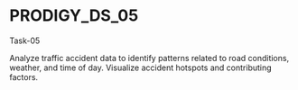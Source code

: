 # PRODIGY_DS_05

Task-05


Analyze traffic accident data to identify patterns related to road conditions, weather, and time of day. Visualize accident hotspots and contributing factors.

